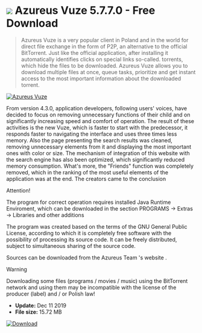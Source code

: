 # ![](https://cdn.softexe.net/static/icon/b/azureus-vuze-10772.png) Azureus Vuze 5.7.7.0 - Free Download

> Azureus Vuze is a very popular client in Poland and in the world for direct file exchange in the form of P2P, an alternative to the official BitTorrent. Just like the official application, after installing it automatically identifies clicks on special links so-called. torrents, which hide the files to be downloaded. Azureus Vuze allows you to download multiple files at once, queue tasks, prioritize and get instant access to the most important information about the downloaded torrent.

[![Azureus Vuze](https:https://tse1.mm.bing.net/th?id=OIP.OFMQKTRlbdq21Ad598hkTgHaD4&pid=Api)](https://softexe.net/win/internet/torrent-client/azureus-vuze:pRggb.html)

From version 4.3.0, application developers, following users' voices, have decided to focus on removing unnecessary functions of their child and on significantly increasing speed and comfort of operation. The result of these activities is the new Vuze, which is faster to start with the predecessor, it responds faster to navigating the interface and uses three times less memory. Also the page presenting the search results was cleaned, removing unnecessary elements from it and displaying the most important ones with color or size. The mechanism of integration of this website with the search engine has also been optimized, which significantly reduced memory consumption. What's more, the "Friends" function was completely removed, which in the ranking of the most useful elements of the application was at the end. The creators came to the conclusion
 
 Attention!
 
 The program for correct operation requires installed Java Runtime Enviroment, which can be downloaded in the section PROGRAMS -&gt; Extras -&gt; Libraries and other additions
 
 The program was created based on the terms of the GNU General Public License, according to which it is completely free software with the possibility of processing its source code. It can be freely distributed, subject to simultaneous sharing of the source code. 
 
 Sources can be downloaded from the Azureus Team 's website .
 
 
 
 
 Warning
 
  
 Downloading some files (programs / movies / music) using the BitTorrent network and using them may be incompatible with the license of the producer (label) and / or Polish law!


- **Update:** Dec 11 2019
- **File size:** 15.72 MB

[![Download](https://cdn.softexe.net/static/img/download.png)](https://softexe.net/win/internet/torrent-client/azureus-vuze:pRggb.html)

